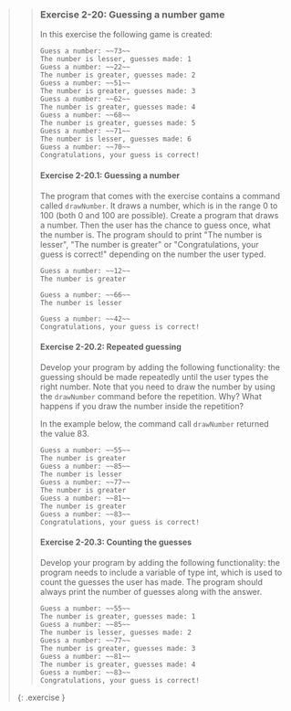 >> ### Exercise 2-20: Guessing a number game
>>
>> In this exercise the following game is created:
>>
>>```output
>> Guess a number: ~~73~~
>> The number is lesser, guesses made: 1
>> Guess a number: ~~22~~
>> The number is greater, guesses made: 2
>> Guess a number: ~~51~~
>> The number is greater, guesses made: 3
>> Guess a number: ~~62~~
>> The number is greater, guesses made: 4
>> Guess a number: ~~68~~
>> The number is greater, guesses made: 5
>> Guess a number: ~~71~~
>> The number is lesser, guesses made: 6
>> Guess a number: ~~70~~
>> Congratulations, your guess is correct!
>>```
>>
>> #### Exercise 2-20.1: Guessing a number
>>
>> The program that comes with the exercise contains a command called `drawNumber`. It draws a number, which is in the range 0 to 100 (both 0 and 100 are possible). Create a program that draws a number. Then the user has the chance to guess once, what the number is. The program should to print "The number is lesser", "The number is greater" or "Congratulations, your guess is correct!" depending on the number the user typed.
>>
>>```output
>> Guess a number: ~~12~~
>> The number is greater
>>
>> Guess a number: ~~66~~
>> The number is lesser
>>
>> Guess a number: ~~42~~
>> Congratulations, your guess is correct!
>>```
>>
>> #### Exercise 2-20.2: Repeated guessing
>>
>> Develop your program by adding the following functionality: the guessing should be made repeatedly until the user types the right number. Note that you need to draw the number by using the `drawNumber` command before the repetition. Why? What happens if you draw the number inside the repetition?
>>
>> In the example below, the command call `drawNumber` returned the value 83.
>>
>>```output
>> Guess a number: ~~55~~
>> The number is greater
>> Guess a number: ~~85~~
>> The number is lesser
>> Guess a number: ~~77~~
>> The number is greater
>> Guess a number: ~~81~~
>> The number is greater
>> Guess a number: ~~83~~
>> Congratulations, your guess is correct!
>>```
>>
>> #### Exercise 2-20.3: Counting the guesses
>>
>> Develop your program by adding the following functionality: the program needs to include a variable of type int, which is used to count the guesses the user has made. The program should always print the number of guesses along with the answer.
>>
>>```output
>> Guess a number: ~~55~~
>> The number is greater, guesses made: 1
>> Guess a number: ~~85~~
>> The number is lesser, guesses made: 2
>> Guess a number: ~~77~~
>> The number is greater, guesses made: 3
>> Guess a number: ~~81~~
>> The number is greater, guesses made: 4
>> Guess a number: ~~83~~
>> Congratulations, your guess is correct!
>>```
>>
>{: .exercise }